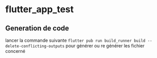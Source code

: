 # flutter_app_test



## Generation de code

lancer la commande suivante `flutter pub run build_runner build --delete-conflicting-outputs` pour générer ou re générer les fichier concerné
